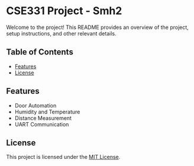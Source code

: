 # CSE331 Project - Smh2

Welcome to the project! This README provides an overview of the project, setup instructions, and other relevant details.

## Table of Contents
- [Features](#features)
- [License](#license)

## Features
- Door Automation
- Humidity and Temperature
- Distance Measurement
- UART Communication

## License
This project is licensed under the [MIT License](LICENSE).